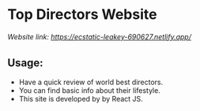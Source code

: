 # Top Directors Website
###### Website link: https://ecstatic-leakey-690627.netlify.app/

## Usage:
- Have a quick review of world best directors.
- You can find basic info about their lifestyle.
- This site is developed by by React JS.
